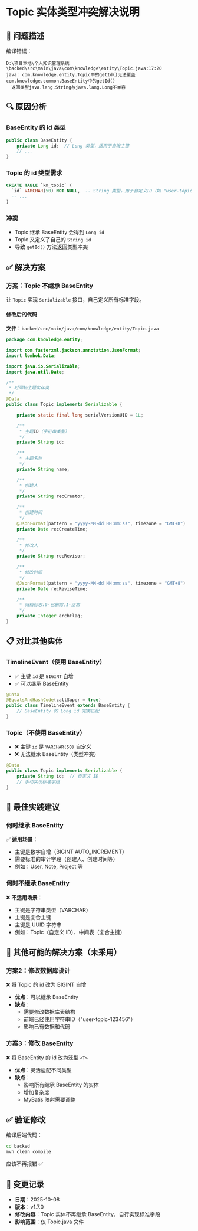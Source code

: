# Topic 实体类型冲突解决说明

## 🐛 问题描述

编译错误：
```
D:\项目本地\个人知识管理系统\backed\src\main\java\com\knowledge\entity\Topic.java:17:20
java: com.knowledge.entity.Topic中的getId()无法覆盖com.knowledge.common.BaseEntity中的getId()
  返回类型java.lang.String与java.lang.Long不兼容
```

## 🔍 原因分析

### BaseEntity 的 id 类型
```java
public class BaseEntity {
    private Long id;  // Long 类型，适用于自增主键
    // ...
}
```

### Topic 的 id 类型需求
```sql
CREATE TABLE `km_topic` (
  `id` VARCHAR(50) NOT NULL,  -- String 类型，用于自定义ID（如 "user-topic-123456"）
  -- ...
)
```

### 冲突
- Topic 继承 BaseEntity 会得到 `Long id`
- Topic 又定义了自己的 `String id`
- 导致 `getId()` 方法返回类型冲突

## ✅ 解决方案

### 方案：Topic 不继承 BaseEntity

让 `Topic` 实现 `Serializable` 接口，自己定义所有标准字段。

#### 修改后的代码

**文件**：`backed/src/main/java/com/knowledge/entity/Topic.java`

```java
package com.knowledge.entity;

import com.fasterxml.jackson.annotation.JsonFormat;
import lombok.Data;

import java.io.Serializable;
import java.util.Date;

/**
 * 时间轴主题实体类
 */
@Data
public class Topic implements Serializable {

    private static final long serialVersionUID = 1L;

    /**
     * 主题ID（字符串类型）
     */
    private String id;

    /**
     * 主题名称
     */
    private String name;

    /**
     * 创建人
     */
    private String recCreator;

    /**
     * 创建时间
     */
    @JsonFormat(pattern = "yyyy-MM-dd HH:mm:ss", timezone = "GMT+8")
    private Date recCreateTime;

    /**
     * 修改人
     */
    private String recRevisor;

    /**
     * 修改时间
     */
    @JsonFormat(pattern = "yyyy-MM-dd HH:mm:ss", timezone = "GMT+8")
    private Date recReviseTime;

    /**
     * 归档标志:0-已删除,1-正常
     */
    private Integer archFlag;
}
```

## 📋 对比其他实体

### TimelineEvent（使用 BaseEntity）
- ✅ 主键 `id` 是 `BIGINT` 自增
- ✅ 可以继承 BaseEntity

```java
@Data
@EqualsAndHashCode(callSuper = true)
public class TimelineEvent extends BaseEntity {
    // BaseEntity 的 Long id 完美匹配
}
```

### Topic（不使用 BaseEntity）
- ❌ 主键 `id` 是 `VARCHAR(50)` 自定义
- ❌ 无法继承 BaseEntity（类型冲突）

```java
@Data
public class Topic implements Serializable {
    private String id;  // 自定义 ID
    // 手动实现标准字段
}
```

## 🎯 最佳实践建议

### 何时继承 BaseEntity
✅ **适用场景**：
- 主键是数字自增（BIGINT AUTO_INCREMENT）
- 需要标准的审计字段（创建人、创建时间等）
- 例如：User, Note, Project 等

### 何时不继承 BaseEntity
❌ **不适用场景**：
- 主键是字符串类型（VARCHAR）
- 主键是复合主键
- 主键是 UUID 字符串
- 例如：Topic（自定义 ID）、中间表（复合主键）

## 📝 其他可能的解决方案（未采用）

### 方案2：修改数据库设计
❌ 将 Topic 的 id 改为 BIGINT 自增
- **优点**：可以继承 BaseEntity
- **缺点**：
  - 需要修改数据库表结构
  - 前端已经使用字符串ID（"user-topic-123456"）
  - 影响已有数据和代码

### 方案3：修改 BaseEntity
❌ 将 BaseEntity 的 id 改为泛型 `<T>`
- **优点**：灵活适配不同类型
- **缺点**：
  - 影响所有继承 BaseEntity 的实体
  - 增加复杂度
  - MyBatis 映射需要调整

## ✅ 验证修改

编译后端代码：
```bash
cd backed
mvn clean compile
```

应该不再报错 ✅

## 📅 变更记录

- **日期**：2025-10-08
- **版本**：v1.7.0
- **修改内容**：Topic 实体不再继承 BaseEntity，自行实现标准字段
- **影响范围**：仅 Topic.java 文件

